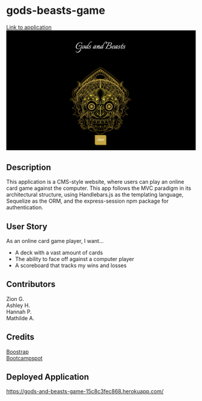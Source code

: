 # gods-beasts-game
[Link to application](link)
![Application screenshot](/public/images/G&B%20screenshot.png)  

## Description
This application is a CMS-style website, where users can play an online card game against the computer. This app follows the MVC paradigm in its architectural structure, using Handlebars.js as the templating language, Sequelize as the ORM, and the express-session npm package for authentication.  

## User Story
As an online card game player, I want…  
* A deck with a vast amount of cards  
* The ability to face off against a computer player  
* A scoreboard that tracks my wins and losses

## Contributors
Zion G.  
Ashley H.  
Hannah P.  
Mathilde A.  

## Credits
[Boostrap](https://getbootstrap.com/docs/5.3/layout/columns/)  
[Bootcampspot](https://bootcampspot.instructure.com/courses/4347/assignments/62284?module_item_id=1082215)  

## Deployed Application
https://gods-and-beasts-game-15c8c3fec868.herokuapp.com/